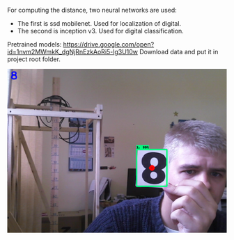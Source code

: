 For computing the distance, two neural networks are used:
- The first is ssd mobilenet. Used for localization of digital.
- The second is inception v3. Used for digital classification.

Pretrained models: https://drive.google.com/open?id=1nvm2MWmkK_dgNjRnEzkAoRi5-lg3U10w
Download data and put it in project root folder.

![alt text](https://github.com/tolsoty92/Compute_distance/blob/master/demo.png)
